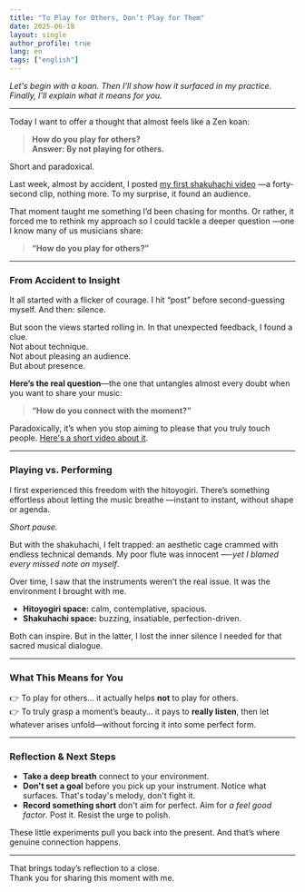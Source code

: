 ```yaml
---
title: "To Play for Others, Don’t Play for Them"
date: 2025-06-18
layout: single
author_profile: true
lang: en
tags: ["english"]
---
```


*Let's begin with a koan. Then I’ll show how it surfaced in my practice. Finally, I’ll explain what it means for you.*

---

Today I want to offer a thought that almost feels like a Zen koan:

> **How do you play for others?**  
> **Answer: By not playing for others.**

Short and paradoxical.

Last week, almost by accident, I posted [my first shakuhachi video](https://youtube.com/shorts/QWq3AGpuRRQ)  —a forty-second clip, nothing more. To my surprise, it found an audience.

That moment taught me something I’d been chasing for months. Or rather, it forced me to rethink my approach so I could tackle 
a deeper question —one I know many of us musicians share:

> **“How do you play for others?”**

---

### From Accident to Insight

It all started with a flicker of courage. I hit “post” before second-guessing myself. And then: silence.

But soon the views started rolling in. In that unexpected feedback, I found a clue. <br/>
Not about technique. <br/>
Not about pleasing an audience. <br/>
But about presence.<br/>

**Here’s the real question**—the one that untangles almost every doubt when you want to share your music:

> **“How do you connect with the moment?”**

Paradoxically, it’s when you stop aiming to please that you truly touch people.
[Here's a short video about it](https://youtube.com/shorts/jdNtvynU6-E).

---

### Playing vs. Performing

I first experienced this freedom with the hitoyogiri. There’s something effortless about letting the music breathe —instant to instant,
without shape or agenda.

*Short pause.*

But with the shakuhachi, I felt trapped: an aesthetic cage crammed with endless technical demands. 
My poor flute was innocent —-*yet I blamed every missed note on myself*.

Over time, I saw that the instruments weren’t the real issue. It was the environment I brought with me.

- **Hitoyogiri space:** calm, contemplative, spacious.  
- **Shakuhachi space:** buzzing, insatiable, perfection-driven.

Both can inspire. But in the latter, I lost the inner silence I needed for that sacred musical dialogue.

---

### What This Means for You

👉 To play for others… it actually helps **not** to play for others.  
👉 To truly grasp a moment’s beauty… it pays to **really listen**, then let whatever arises unfold—without forcing it into some perfect form.

---

### Reflection & Next Steps

- **Take a deep breath** connect to your environment.  
- **Don't set a goal** before you pick up your instrument. Notice what surfaces. That's today's melody, don't fight it. 
- **Record something short** don't aim for perfect. Aim for *a feel good factor*. Post it. Resist the urge to polish.

These little experiments pull you back into the present. And that’s where genuine connection happens.

---

That brings today’s reflection to a close.  
Thank you for sharing this moment with me.

